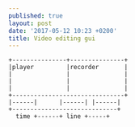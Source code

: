 ```yaml
---
published: true
layout: post
date: '2017-05-12 10:23 +0200'
title: Video editing gui
---
```

    +---------------+---------------+
    |player         |recorder       |
    |               |               |
    |               |               |
    |               |               |
    +-------------------------------+
    |------|      |------| |------|
    +-----------------------------+
      time +------+ line +-----+
